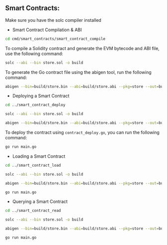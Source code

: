 ## Smart Contracts:

Make sure you have the solc compiler installed

- Smart Contract Compilation & ABI

```bash
cd cmd/smart_contracts/smart_contract_compile
```

To compile a Solidity contract and generate the EVM bytecode and ABI file, use the following command:

```bash
solc --abi --bin store.sol -o build
```

To generate the Go contract file using the abigen tool, run the following command:

```bash
abigen --bin=build/store.bin --abi=build/store.abi --pkg=store --out=build/Store.go
```

- Deploying a Smart Contract

```bash
cd ../smart_contract_deploy
```

```bash
solc --abi --bin store.sol -o build
```

```bash
abigen --bin=build/store.bin --abi=build/store.abi --pkg=store --out=build/Store.go
```
To deploy the contract using `contract_deploy.go`, you can run the following command:

```bash
go run main.go
```

- Loading a Smart Contract

```bash
cd ../smart_contract_load
```

```bash
solc --abi --bin store.sol -o build
```

```bash
abigen --bin=build/store.bin --abi=build/store.abi --pkg=store --out=build/Store.go
```

```bash
go run main.go
```

- Querying a Smart Contract

```bash
cd ../smart_contract_read
```

```bash
solc --abi --bin store.sol -o build
```

```bash
abigen --bin=build/store.bin --abi=build/store.abi --pkg=store --out=build/Store.go
```

```bash
go run main.go
```